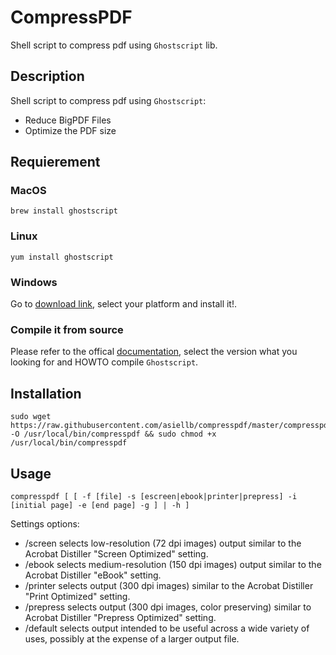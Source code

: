 # CompressPDF
Shell script to compress pdf using `Ghostscript` lib.

## Description
Shell script to compress pdf using `Ghostscript`:
 - Reduce BigPDF Files
 - Optimize the PDF size

## Requierement

### MacOS
```
brew install ghostscript
```
### Linux
```
yum install ghostscript
```
### Windows
Go to [download link](https://www.ghostscript.com/download/gsdnld.html), select your platform and install it!.

### Compile it from source

Please refer to the offical [documentation](https://www.ghostscript.com/documentation.html), select the version what you looking for and HOWTO compile `Ghostscript`.

## Installation
```
sudo wget https://raw.githubusercontent.com/asiellb/compresspdf/master/compresspdf -O /usr/local/bin/compresspdf && sudo chmod +x /usr/local/bin/compresspdf
```
## Usage

```
compresspdf [ [ -f [file] -s [escreen|ebook|printer|prepress] -i [initial page] -e [end page] -g ] | -h ]
```

Settings options:

- /screen selects low-resolution (72 dpi images) output similar to the Acrobat Distiller "Screen Optimized" setting.
- /ebook selects medium-resolution (150 dpi images) output similar to the Acrobat Distiller "eBook" setting.
- /printer selects output (300 dpi images) similar to the Acrobat Distiller "Print Optimized" setting.
- /prepress selects output (300 dpi images, color preserving) similar to Acrobat Distiller "Prepress Optimized" setting.
- /default selects output intended to be useful across a wide variety of uses, possibly at the expense of a larger output file.
